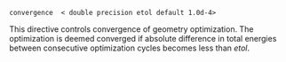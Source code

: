 ```
convergence  < double precision etol default 1.0d-4>
```
This directive controls convergence of geometry optimization. The
optimization is deemed converged if absolute difference in total
energies between consecutive optimization cycles becomes less than
*etol*.
